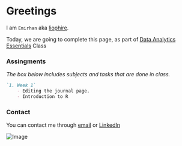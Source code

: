 # Greetings

I am `Emirhan` aka [liophire](https://github.com/liophire).

Today, we are going to complete this page, as part of [Data Analytics Essentials](https://mef-bda503.github.io/) Class

### Assingments

_The box below includes subjects and tasks that are done in class._

```markdown
`1. Week 1`
    - Editing the journal page.
    - Introduction to R


```


### Contact

You can contact me through [email](mailto:sahinem@mef.edu.tr) or [LinkedIn](https://www.linkedin.com/in/emirhan-sahin/)

![Image](https://www.brightbits.co/wp-content/uploads/2019/05/lipsum.png)
